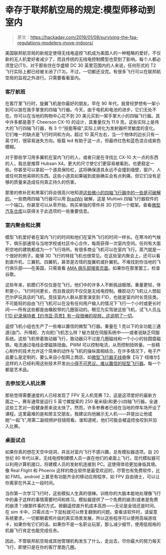 # 幸存于联邦航空局的规定:模型师移动到室内

> 原文：<https://hackaday.com/2016/01/08/surviving-the-faa-regulations-modelers-move-indoors/>

美国联邦航空局的新规定使得无线电遥控飞机成为美国人的一种粗略的爱好。不仅新的无人机爱好者减少了，而且传统的无线电控制模型也受到了影响。每个人都必须登记(T1)，对于那些住在华盛顿 DC 30 英里范围内的人来说，任何形式的 T2 飞行实际上都已经被关闭了(T3)。不过，一切都还没完。有很多飞行可以在联邦航空局的监视之外进行。只需要看看室内。

### 客厅航班

在客厅里飞行时，旋翼飞机是你最好的朋友。早在 90 年代，我曾经梦想有一架小到可以放在我手掌里的四轴飞行器。今天，由于电机和电池的进步，它们无处不在。你可以在当地的购物中心花不到 20 美元买到一架手掌大小的四轴飞行器。其中许多都是基于 Cheerson CX-10 的设计，其重量仅为 11.9 克。这些实际上是伟大的飞行四轴飞行器，有 3 个“技能等级”,实际上转化为发射器杆灵敏度的变化。它们唯一的缺点是飞行时间和方向。超过 10 英尺左右，当一个物体的边长只有一英寸时，很容易迷失方向。板载 led 有助于这一点，但最终红色和蓝色混合成紫色模糊。

对于那些学习用多翼机在室内飞行的人，或者只是在寻找比 CX-10 大一点的东西的人，我总是推荐 Hubsan X4。更大的尺寸使它们更容易被看到，也更稳定一些。你甚至可以拿起一个道具保险杠，这将确保道具永远不会撞到墙壁，窗户，人或任何其他易碎的东西。这些小道具如果碰到皮肤确实会有点刺痛，但它们没有足够的质量来造成任何真正持久的伤害。

那里的修补匠和黑客们将会很高兴地知道[这些微小的四轴飞行器中的一些是可破解的](http://hackaday.com/2014/12/10/reverse-engineering-the-proto-x-quadcopter-radio/)。一些商用四轴飞行器可以用 [BradWii](https://github.com/bradquick/bradwii) 破解，这是 Multiwii 四轴飞行器软件的一个端口。你甚至可以从零开始，购买单独的零件并 3D 打印一个框架。查看[微型汽车仓库](http://micro-motor-warehouse.com/)以获得关于此选项的一些重要信息。

### 室内聚会和比赛

模型飞机爱好者在室内飞行的时间和他们在室外飞行的时间一样长。在寒冷的气候下，俱乐部通常与当地学校或社区中心合作，每周获得一次室内空间。任何有大面积空地的建筑都成为一个飞行场所。有很多商业飞机可以在室内飞行。蒸汽就是一个很好的例子。能够 3D 飞行的特技飞机也很常见。在这些室内聚会上，还可以看到直升机、三翼机、四翼机，甚至是古怪的旋翼机或扑翼机。不难找到你当地的飞行俱乐部——在美国，只需查看 [AMA 俱乐部搜索页面](http://www.modelaircraft.org/clubsearch.aspx)。如果你在那里罢工，检查谷歌。

这些年来，航模们不仅仅是在飞行。他们中的许多人不断挑战极限。重量更轻，体积更小，飞行时间更长，而且我说的不仅仅是无线电控制。橡胶动力飞机让人想起巴尔萨玩具店的飞机。竞技室内人群从那里演变到 F1D，也就是室内时长竞技类。不可能轻的自由飞行飞机可以在没有任何用户输入的情况下飞行一个小时或更长时间——所有这些都是由橡胶带的几圈驱动的。眼见为实驾驶这些飞机，试飞人员[与 F1D 纪录保持者【约书亚·芬恩】有一段很棒的视频，这说明了一切](https://www.youtube.com/watch?v=0y22mV2smkA)。

遥控飞机小组也生产了一些难以置信的微型飞行器。重量在 1 克以下的全功能三通道(油门、升降舵、方向舵)飞机怎么样？秘方就在伺服系统中——或者说缺乏伺服系统。这些飞机带着致动器飞行，致动器只不过是几圈磁线和一个小小的钕圆盘磁铁。电流通过电线会使磁铁扭曲。PWM 可以控制电流，从而控制扭转量。一些精心制作的技术允许这个简单的动作与飞机的操纵面相结合。在许多情况下，电子产品要么是定制的，要么来自小型网上商店，如[微型飞行器无线电](http://microflierradio.com/)像【马丁·纽维尔】这样的人已经利用这些技术开发出[小得不可思议、难以置信的轻型飞行器](http://hackaday.com/2014/11/11/tiny-rc-p-51d-mustang-tips-the-scales-at-3-grams/)。每一个都是艺术品。

### 去参加无人机比赛

那些觉得需要速度的人已经发现了 FPV 无人机竞赛 T2，这是这项爱好的最新方面之一。赛车通常是运行 5 英寸螺旋桨的 250 毫米级(和更小)四轴飞行器。全速这些工艺对一般健身房来说太快了。然而，许多参赛者已经在当地的停车场开设了课程。这里最难的是和房主交朋友。我建议向他展示无人机——并提出让他或她“一起飞”,用第二副视频护目镜观看。谁知道呢，他们可能会被遥控虫咬到并加入比赛。

### 桌面试点

如果你真的想在天空中烧洞，并且对室内飞行不感兴趣，总有模拟器选项。自 20 世纪 80 年代以来，无线电控制建模人员一直在他们的桌面上飞行。现代模拟器可以利用计算机接口，将建模人员的发射机连接到 PC。这使得体验更加身临其境。像 Real Flight 和 Phoenix 这样的商业软件是最受欢迎的，尽管也有免费软件，比如 FMS。android 上甚至有功能齐全的移动应用程序，如 FPV 自由骑士，可以让你离家在外呆上一段时间。

当你第一次学习飞行时，这些模拟人生真的很棒。训练你的大脑本能地处理像飞行中的鼻子这样的事情需要时间和练习。模拟器提供了一个免费的崩溃(或者是免费的崩溃？)做那件事的方式。掀翻遥控直升机成本高昂——无论是金钱还是时间。在 sim 卡中，只需点击一下鼠标就可以修复翻倒的问题。查看该软件时，请留意系统要求。一切都朝着照片级的真实场景发展，所以这些程序可以使用高端游戏卡，如果你有它们的话。如果你不是一名职业玩家，那么减少细节，使用低规格的机器飞行肯定也能完成任务。

因此，不管联邦航空局或其他管理机构发生了什么，走出去，尽你最大的努力每天飞行，即使只是在你的客厅里跑几圈。